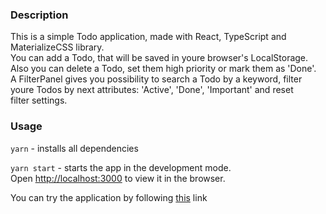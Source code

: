 ### Description    

This is a simple Todo application, made with React, TypeScript and MaterializeCSS library.    
You can add a Todo, that will be saved in youre browser's LocalStorage.   
Also you can delete a Todo, set them high priority or mark them as 'Done'.    
A FilterPanel gives you possibility to search a Todo by a keyword, filter     
youre Todos by next attributes: 'Active', 'Done', 'Important' and reset    
filter settings.    
<!--truncate -->
### Usage

`yarn`  - installs all dependencies    

`yarn start`  - starts the app in the development mode.    
Open [http://localhost:3000](http://localhost:3000) to view it in the browser.

You can try the application by following [this](https://dnwd843.github.io/todo-react-ts/) link